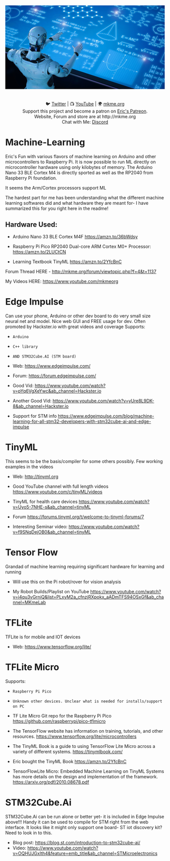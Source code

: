 
<p align="center">
<br>
 <img src="https://github.com/MKme/Machine-Learning/blob/main/Photos/machine-learning.jpg" width="700"/>
 <br>

<br>
<br>
🐦 <a href="https://twitter.com/mkmeorg">Twitter</a>
| 📺 <a href="https://www.youtube.com/mkmeorg">YouTube</a>
| 🌍 <a href="http://www.mkme.org">mkme.org</a><br>
Support this project and become a patron on <a href="http://mkme.org/patreon">Eric's Patreon</a>.<br>
Website, Forum and store are at http://mkme.org <br>
Chat with Me: <a href="https://discord.gg/j9S4Fgv">Discord</a></b>
</p>


# Machine-Learning
Eric's Fun with various flavors of machine learning on Arduino and other microcontrollers to Raspberry Pi. It is now possible to run ML directly on microcontroller hardware using only
kilobytes of memory.  The Arduino Nano 33 BLE Cortex M4 is directly sported as well as the RP2040 from Raspberry Pi foundation.  

It seems the Arm/Cortex processors support ML 

The hardest part for me has been understanding what the different machine learning softwares did and what hardware they are meant for- I have summarized this for you right here in the readme! 



## Hardware Used:

- Arduino Nano 33 BLE Cortex M4F https://amzn.to/36bWdsy

- Raspberry Pi Pico RP2040 Dual-core ARM Cortex M0+ Processor: https://amzn.to/2LUCtCN

- Learning Textbook TinyML https://amzn.to/2YfcBnC


Forum Thread HERE - http://mkme.org/forum/viewtopic.php?f=4&t=1137

My Videos HERE: https://www.youtube.com/mkmeorg


# Edge Impulse 

Can use your phone, Arduino or other dev board to do very small size neural net and model.  Nice web GUI and FREE usage for dev. Often promoted by Hackster.io with great videos and coverage
Supports:
-     Arduino 
-     C++ library
-     AND STM32Cube.AI (STM board)  


- Web: https://www.edgeimpulse.com/

- Forum: https://forum.edgeimpulse.com/

- Good Vid: https://www.youtube.com/watch?v=pYq6VgXeYwc&ab_channel=Hackster.io

- Another Good Vid:  https://www.youtube.com/watch?v=yUre8L9DK-8&ab_channel=Hackster.io

- Support for STM info https://www.edgeimpulse.com/blog/machine-learning-for-all-stm32-developers-with-stm32cube-ai-and-edge-impulse



# TinyML

This seems to be the basis/compiler for some others possibly.  Few working examples in the videos 

- Web: http://tinyml.org

- Good YouTube channel with full length videos https://www.youtube.com/c/tinyML/videos

- TinyML for health care devices https://www.youtube.com/watch?v=Uyo5-7NHE-s&ab_channel=tinyML

- Forum https://forums.tinyml.org/t/welcome-to-tinyml-forums/7

- Interesting Seminar video: https://www.youtube.com/watch?v=f9SNqDejOB0&ab_channel=tinyML


# Tensor Flow
 
Grandad of machine learning requiring significant hardware for learning and running

- Will use this on the Pi robot/rover for vision analysis

- My Robot Builds/Playlist on YouTube https://www.youtube.com/watch?v=i4qu3vGrniQ&list=PLxyM2a_cfnzjRXpokx_aADmTFS94OSxGf&ab_channel=MKmeLab


# TFLite 

TFLite is for mobile and IOT devices

- Web:  https://www.tensorflow.org/lite/


# TFLite Micro

Supports:

-     Raspberry Pi Pico 
-     Unknown other devices. Unclear what is needed for installs/support on PC


- TF Lite Micro Git repo for the Raspberry Pi Pico https://github.com/raspberrypi/pico-tflmicro

- The TensorFlow website has information on training, tutorials, and other resources. https://www.tensorflow.org/lite/microcontrollers

- The TinyML Book is a guide to using TensorFlow Lite Micro across a variety of different systems. https://tinymlbook.com/

- Eric bought the TinyML Book https://amzn.to/2YfcBnC

- TensorFlowLite Micro: Embedded Machine Learning on TinyML Systems has more details on the design and implementation of the framework. https://arxiv.org/pdf/2010.08678.pdf

# STM32Cube.Ai

STM32Cube.Ai can be run alone or better yet- it is included in Edge Impulse above!!! Handy it can be used to compile for STM right from the web interface. It looks like it might only support 
one board- ST iot discovery kit?  Need to look in to this.  

-  Blog post:  https://blog.st.com/introduction-to-stm32cube-ai/
- Video: https://www.youtube.com/watch?v=OQHUJGxIth4&feature=emb_title&ab_channel=STMicroelectronics



